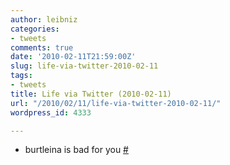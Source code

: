 ```yaml
---
author: leibniz
categories:
- tweets
comments: true
date: '2010-02-11T21:59:00Z'
slug: life-via-twitter-2010-02-11
tags:
- tweets
title: Life via Twitter (2010-02-11)
url: "/2010/02/11/life-via-twitter-2010-02-11/"
wordpress_id: 4333

---
```

* burtleina is bad for you [#](https://twitter.com/leibniz/statuses/8977979815)


